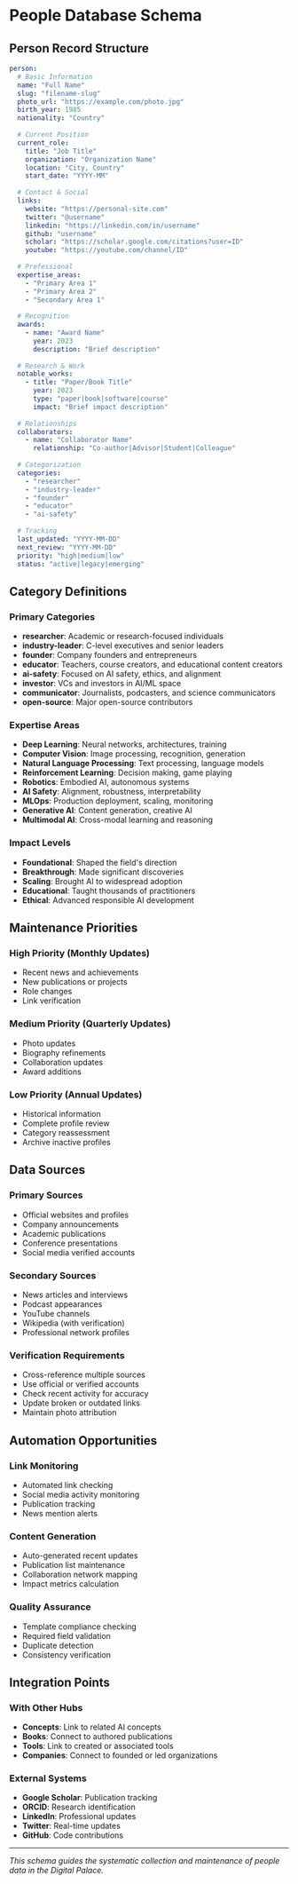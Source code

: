 # People Database Schema

## Person Record Structure

```yaml
person:
  # Basic Information
  name: "Full Name"
  slug: "filename-slug"
  photo_url: "https://example.com/photo.jpg"
  birth_year: 1985
  nationality: "Country"
  
  # Current Position
  current_role:
    title: "Job Title"
    organization: "Organization Name"
    location: "City, Country"
    start_date: "YYYY-MM"
    
  # Contact & Social
  links:
    website: "https://personal-site.com"
    twitter: "@username"
    linkedin: "https://linkedin.com/in/username"
    github: "username"
    scholar: "https://scholar.google.com/citations?user=ID"
    youtube: "https://youtube.com/channel/ID"
    
  # Professional
  expertise_areas:
    - "Primary Area 1"
    - "Primary Area 2"
    - "Secondary Area 1"
    
  # Recognition
  awards:
    - name: "Award Name"
      year: 2023
      description: "Brief description"
      
  # Research & Work
  notable_works:
    - title: "Paper/Book Title"
      year: 2023
      type: "paper|book|software|course"
      impact: "Brief impact description"
      
  # Relationships
  collaborators:
    - name: "Collaborator Name"
      relationship: "Co-author|Advisor|Student|Colleague"
      
  # Categorization
  categories:
    - "researcher"
    - "industry-leader"
    - "founder"
    - "educator"
    - "ai-safety"
    
  # Tracking
  last_updated: "YYYY-MM-DD"
  next_review: "YYYY-MM-DD"
  priority: "high|medium|low"
  status: "active|legacy|emerging"
```

## Category Definitions

### Primary Categories
- **researcher**: Academic or research-focused individuals
- **industry-leader**: C-level executives and senior leaders
- **founder**: Company founders and entrepreneurs
- **educator**: Teachers, course creators, and educational content creators
- **ai-safety**: Focused on AI safety, ethics, and alignment
- **investor**: VCs and investors in AI/ML space
- **communicator**: Journalists, podcasters, and science communicators
- **open-source**: Major open-source contributors

### Expertise Areas
- **Deep Learning**: Neural networks, architectures, training
- **Computer Vision**: Image processing, recognition, generation
- **Natural Language Processing**: Text processing, language models
- **Reinforcement Learning**: Decision making, game playing
- **Robotics**: Embodied AI, autonomous systems
- **AI Safety**: Alignment, robustness, interpretability
- **MLOps**: Production deployment, scaling, monitoring
- **Generative AI**: Content generation, creative AI
- **Multimodal AI**: Cross-modal learning and reasoning

### Impact Levels
- **Foundational**: Shaped the field's direction
- **Breakthrough**: Made significant discoveries
- **Scaling**: Brought AI to widespread adoption
- **Educational**: Taught thousands of practitioners
- **Ethical**: Advanced responsible AI development

## Maintenance Priorities

### High Priority (Monthly Updates)
- Recent news and achievements
- New publications or projects
- Role changes
- Link verification

### Medium Priority (Quarterly Updates)
- Photo updates
- Biography refinements
- Collaboration updates
- Award additions

### Low Priority (Annual Updates)
- Historical information
- Complete profile review
- Category reassessment
- Archive inactive profiles

## Data Sources

### Primary Sources
- Official websites and profiles
- Company announcements
- Academic publications
- Conference presentations
- Social media verified accounts

### Secondary Sources
- News articles and interviews
- Podcast appearances
- YouTube channels
- Wikipedia (with verification)
- Professional network profiles

### Verification Requirements
- Cross-reference multiple sources
- Use official or verified accounts
- Check recent activity for accuracy
- Update broken or outdated links
- Maintain photo attribution

## Automation Opportunities

### Link Monitoring
- Automated link checking
- Social media activity monitoring
- Publication tracking
- News mention alerts

### Content Generation
- Auto-generated recent updates
- Publication list maintenance
- Collaboration network mapping
- Impact metrics calculation

### Quality Assurance
- Template compliance checking
- Required field validation
- Duplicate detection
- Consistency verification

## Integration Points

### With Other Hubs
- **Concepts**: Link to related AI concepts
- **Books**: Connect to authored publications
- **Tools**: Link to created or associated tools
- **Companies**: Connect to founded or led organizations

### External Systems
- **Google Scholar**: Publication tracking
- **ORCID**: Research identification
- **LinkedIn**: Professional updates
- **Twitter**: Real-time updates
- **GitHub**: Code contributions

---

*This schema guides the systematic collection and maintenance of people data in the Digital Palace.*
